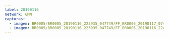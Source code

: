 ```yaml
---
label: 20190116
network: GMN
capturas:
  - imagem: BR0005/BR0005_20190116_223935_047749/FF_BR0005_20190117_074609_817_0816896.fits_maxpixel.jpg
  - imagem: BR0005/BR0005_20190116_223935_047749/FF_BR0005_20190116_224829_209_0013056.fits_maxpixel.jpg
---
```


